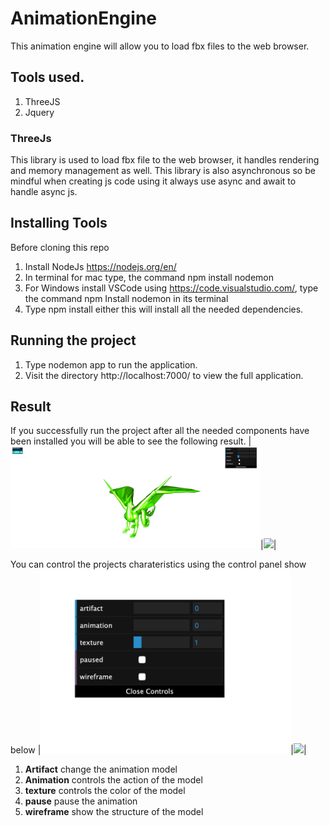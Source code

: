 # AnimationEngine
This animation engine will allow you to load fbx files to the web browser.

## Tools used.

1. ThreeJS
2. Jquery

### ThreeJs
This library is used to load fbx file to the web browser, it handles rendering and memory management as well. This library is also asynchronous so be mindful when creating js code using it always use async and await to handle async js.

## Installing Tools 

Before cloning this repo

1. Install NodeJs https://nodejs.org/en/
2. In terminal for mac type, the command npm install nodemon
3. For Windows install VSCode using https://code.visualstudio.com/, type the command npm Install nodemon in its terminal
4. Type npm install either this will install all the needed dependencies.

## Running the project
1. Type nodemon app to run the application.
2. Visit the directory http://localhost:7000/ to view the full application.
    
## Result 
If you successfully run the project after all the needed components have been installed you will be able to see the following result.
|<img src="asserts/gitHub-images/project.png" width="400">|<img src="ss/4.png" width="600">|

You can control the projects charateristics using the control panel show below
|<img src="asserts/gitHub-images/Control-panel.png" width="400">|<img src="ss/4.png" width="600">|
1. **Artifact** change the animation model 
2. **Animation** controls the action of the model 
3. **texture** controls the color of the model
4. **pause** pause the animation 
5. **wireframe** show the structure of the model
